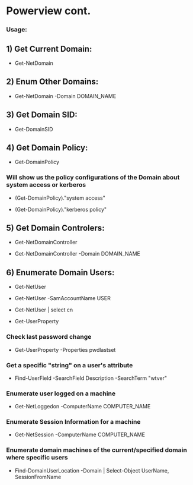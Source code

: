 # Powerview cont.

### Usage:

## 1) Get Current Domain: 

 - Get-NetDomain

## 2) Enum Other Domains: 

 - Get-NetDomain -Domain DOMAIN_NAME

## 3) Get Domain SID: 

 - Get-DomainSID

## 4) Get Domain Policy: 

 - Get-DomainPolicy

###  Will show us the policy configurations of the Domain about system access or kerberos

 - (Get-DomainPolicy)."system access"

 - (Get-DomainPolicy)."kerberos policy"

## 5) Get Domain Controlers:

 - Get-NetDomainController

 - Get-NetDomainController -Domain DOMAIN_NAME

## 6) Enumerate Domain Users:

 - Get-NetUser

 - Get-NetUser -SamAccountName USER

 - Get-NetUser | select cn

 - Get-UserProperty

### Check last password change

 - Get-UserProperty -Properties pwdlastset

### Get a specific "string" on a user's attribute

 - Find-UserField -SearchField Description -SearchTerm "wtver"

### Enumerate user logged on a machine

 - Get-NetLoggedon -ComputerName COMPUTER_NAME
   
### Enumerate Session Information for a machine

 - Get-NetSession -ComputerName COMPUTER_NAME
### Enumerate domain machines of the current/specified domain where specific users

 - Find-DomainUserLocation -Domain <DomainName> | Select-Object UserName, SessionFromName




